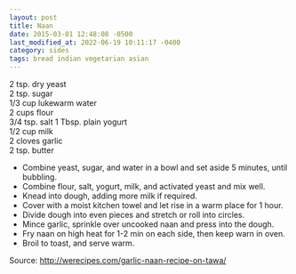```yaml
---
layout: post
title: Naan
date: 2015-03-01 12:48:08 -0500
last_modified_at: 2022-06-19 10:11:17 -0400
category: sides
tags: bread indian vegetarian asian
---
```

2 tsp. dry yeast  
2 tsp. sugar  
1/3 cup lukewarm water  
2 cups flour  
3/4 tsp. salt
1 Tbsp. plain yogurt  
1/2 cup milk  
2 cloves garlic  
2 tsp. butter  

* Combine yeast, sugar, and water in a bowl and set aside 5 minutes, until bubbling.
* Combine flour, salt, yogurt, milk, and activated yeast and mix well.
* Knead into dough, adding more milk if required.
* Cover with a moist kitchen towel and let rise in a warm place for 1 hour.
* Divide dough into even pieces and stretch or roll into circles.
* Mince garlic, sprinkle over uncooked naan and press into the dough.
* Fry naan on high heat for 1-2 min on each side, then keep warn in oven.
* Broil to toast, and serve warm.

Source: <http://werecipes.com/garlic-naan-recipe-on-tawa/>
